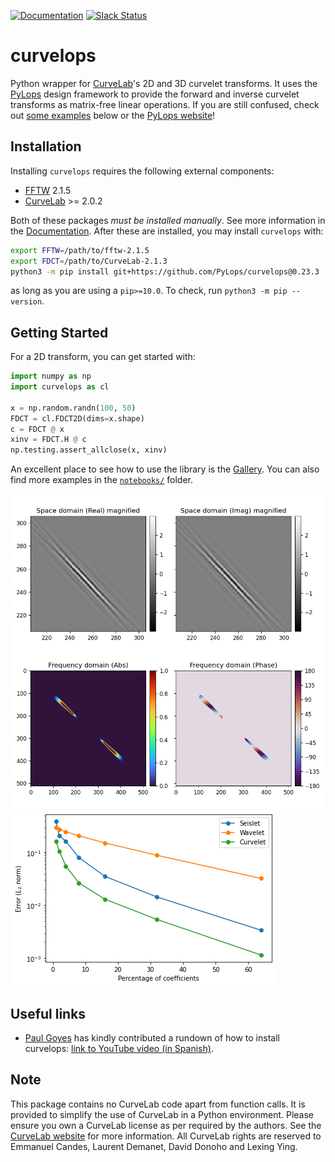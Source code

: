 [![Documentation](https://github.com/PyLops/curvelops/actions/workflows/pages/pages-build-deployment/badge.svg?branch=gh-pages)](https://pylops.github.io/curvelops/)
[![Slack Status](https://img.shields.io/badge/chat-slack-green.svg)](https://pylops.slack.com)

# curvelops

Python wrapper for [CurveLab](http://www.curvelet.org)'s 2D and 3D curvelet
transforms. It uses the [PyLops](https://pylops.readthedocs.io/) design
framework to provide the forward and inverse curvelet transforms as matrix-free
linear operations. If you are still confused, check out
[some examples](https://github.com/PyLops/curvelops/tree/main/examples) below
or the [PyLops website](https://pylops.readthedocs.io/)!

## Installation

Installing `curvelops` requires the following external components:

- [FFTW](http://www.fftw.org/download.html) 2.1.5
- [CurveLab](http://curvelet.org/software.html) >= 2.0.2

Both of these packages _must be installed manually_. See more information in
the [Documentation](https://pylops.github.io/curvelops/installation.html#requirements).
After these are installed, you may install `curvelops` with:

```bash
export FFTW=/path/to/fftw-2.1.5
export FDCT=/path/to/CurveLab-2.1.3
python3 -m pip install git+https://github.com/PyLops/curvelops@0.23.3
```

as long as you are using a `pip>=10.0`. To check, run `python3 -m pip --version`.

## Getting Started

For a 2D transform, you can get started with:

```python
import numpy as np
import curvelops as cl

x = np.random.randn(100, 50)
FDCT = cl.FDCT2D(dims=x.shape)
c = FDCT @ x
xinv = FDCT.H @ c
np.testing.assert_allclose(x, xinv)
```

An excellent place to see how to use the library is the
[Gallery](https://pylops.github.io/curvelops/gallery/index.html). You can also
find more examples in the
[`notebooks/`](https://github.com/PyLops/curvelops/tree/main/notebooks) folder.

![Demo](https://github.com/PyLops/curvelops/raw/main/docssrc/source/static/demo.png)
![Reconstruction](https://github.com/PyLops/curvelops/raw/main/docssrc/source/static/reconstruction.png)

## Useful links

* [Paul Goyes](https://github.com/PAULGOYES) has kindly contributed a rundown of how to install curvelops: [link to YouTube video (in Spanish)](https://www.youtube.com/watch?v=LAFkknyOpGY).

## Note

This package contains no CurveLab code apart from function calls. It is
provided to simplify the use of CurveLab in a Python environment. Please ensure
you own a CurveLab license as per required by the authors. See the
[CurveLab website](http://curvelet.org/software.html) for more information. All
CurveLab rights are reserved to Emmanuel Candes, Laurent Demanet, David Donoho
and Lexing Ying.
